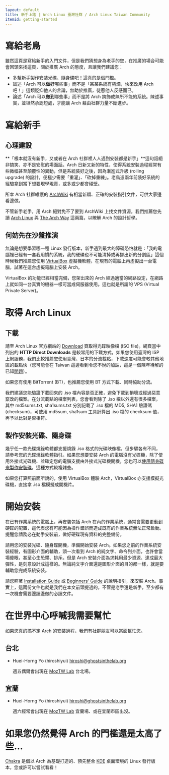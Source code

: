 ```yaml
---
layout: default
title: 新手上路 | Arch Linux 臺灣社群 / Arch Linux Taiwan Community
itemid: getting-started
---
```


# 寫給老鳥

雖然這頁是寫給新手的入門文件，但是我們猜想身為老手的您，在推廣的場合可能會回頭來找這頁，關於推廣 Arch 的態度，且讓我們建議您：

* 多幫新手製作安裝光碟、隨身碟吧！這真的是個門檻。
* 論述「Arch 可以**做好**哪些事」而不是「某某系統有夠爛，快來改用 Arch 吧！」這類貶抑他人的言論，無助於推廣，徒惹他人反感而已。
* 論述「Arch 可以**做到**哪些事」而不是將 Arch 誇飾成無所不能的系統。陳述事實，並坦然承認短處，才能讓 Arch 藉由社群力量不斷進步。

# 寫給新手

## 心理建設

**「根本就沒有新手，又或者在 Arch 社群裡人人遇到安裝都是新手」**這句話絕非搞笑、亦不是安慰的場面話。Arch 日新又新的特性，使得系統安裝過程經常有些微幅甚至顛覆性的異動，但是系統裝好之後，因為漸進式升級 (rolling upgrade) 的設計，便極少需要「重灌」、「砍掉重練」。老鳥憑兩年前裝好系統的經驗拿到當下想要現學現賣，或多或少都會碰壁。

所幸 Arch 社群維護的 [ArchWiki](https://wiki.archlinux.org/) 有相當新穎、正確的安裝指引文件，可供大家邊看邊做。

不管新手老手，用 Arch 絕對免不了要到 ArchWiki 上找文件資源。我們推薦您先讀 [Arch Linux](https://wiki.archlinux.org/index.php/Arch_Linux_%28%E6%AD%A3%E9%AB%94%E4%B8%AD%E6%96%87%29) 與 [The Arch Way](https://wiki.archlinux.org/index.php/The_Arch_Way_%28%E6%AD%A3%E9%AB%94%E4%B8%AD%E6%96%87%29) 這兩篇，以瞭解 Arch 的設計哲學。

## 何妨先在沙盤推演

無論是想要學習哪一種 Linux 發行版本，新手遇到最大的障礙恐怕就是：「我的電腦裡已經有一套我用慣的系統，我的硬碟也不可能清掉或再挪出新的分割區」這個時候我們推薦您使用 [VirtualBox](https://www.virtualbox.org/) 虛擬機軟體，在現有的電腦上再虛擬出一台電腦，試著在這台虛擬電腦上安裝 Arch。

VirtualBox 的功能已經相當完備，您架出來的 Arch 經過適當的網路設定，在網路上就如同一台真實的機器一樣可當成伺服器使用。這也就是所謂的 VPS (Virtual Private Server)。

# 取得 Arch Linux
## 下載

請至 Arch Linux 官方網站的 [Download](https://www.archlinux.org/download/) 頁取得光碟映像檔 (ISO file)。網頁當中列出的 **HTTP Direct Downloads** 是較常用的下載方式，如果您使用臺灣的 ISP 上網服務，我們比較推薦您使用臺灣、日本的分流載點，下載速度可能會較其他地區的載點快（您可能會在 Taiwan 這邊看到令您不悅的加註，這是一個陳年待解的已知[問題](https://bugs.archlinux.org/task/30444)）。

如果您有使用 BitTorrent (BT)，也推薦您使用 BT 方式下載、同時協助分流。

我們建議您能驗證下載回來的 .iso 檔內容是否正確，避免下載到損壞或經過惡意竄改的檔案。在分流載點的檔案列表，您會看到除了 .iso 檔以外還有很多檔案，其中 md5sums.txt, sha1sums.txt 分別記載了 .iso 檔的 MD5, SHA1 驗證碼 (checksum)，可使用 md5sum, sha1sum 工具計算出 .iso 檔的 checksum 值，再予以比對是否相符。

## 製作安裝光碟、隨身碟

幾乎任一款光碟燒錄軟體都支援燒錄 .iso 格式的光碟映像檔，但步驟各有不同，請參考您的光碟燒錄軟體指引。如果您想要安裝 Arch 的電腦沒有光碟機，除了使用外接式光碟機、並確定您的電腦支援由外接式光碟機開機，您也可以[使用隨身碟來製作安裝碟](https://wiki.archlinux.org/index.php/USB_Installation_Media_%28%E6%AD%A3%E9%AB%94%E4%B8%AD%E6%96%87%29)，這種方式較複雜些。

如果您打算照前面所說的，使用 VirtualBox 體驗 Arch，VirtualBox 亦支援模擬光碟機，直接拿 .iso 檔模擬成開機片。

# 開始安裝

<div class="alert alert-warning">在已有作業系統的電腦上，再安裝包括 Arch 在內的作業系統，通常會需要更動到硬碟的配置，這代表您有可能因為操作錯誤而造成既有的作業系統無法正常啟動。提醒您請務必在動手安裝前，做好硬碟現有資料的完整備份。</div>

請用您的安裝光碟、隨身碟開機，準備開始安裝 Arch。如果您之前的作業系統安裝經驗，有圖形介面的輔助，頭一次看到 Arch 的純文字、命令列介面，也許會當場傻眼，甚至心生恐懼、排斥。但是 Arch 安裝介面為求耗用最少資源、達成最大彈性，是刻意設計成這樣的。無論純文字介面還是圖形介面的目的都一樣，就是要輔助您完成系統安裝。

請您照著 [Installation Guide](https://wiki.archlinux.org/index.php/Installation_Guide_%28%E6%AD%A3%E9%AB%94%E4%B8%AD%E6%96%87%29) 或 [Beginners' Guide](https://wiki.archlinux.org/index.php/Beginners%27_Guide_%28%E6%AD%A3%E9%AB%94%E4%B8%AD%E6%96%87%29) 的說明指引，來安裝 Arch。事實上，這兩份文件也就是我們在本文前頭提過的，不管是老手還是新手，至少都有一次機會需要邊讀邊做的必讀文件。

# 在世界中心呼喊我需要幫忙

如果您真的搞不定 Arch 的安裝過程，我們有社群朋友可以當面幫忙您。

## 台北

* Huei-Horng Yo (hiroshiyui) <hiroshi@ghostsinthelab.org> 

  週五偶爾會出現在 [MozTW Lab](http://moztw.org/events/moztw-lab/) 台北場。

## 宜蘭

* Huei-Horng Yo (hiroshiyui) <hiroshi@ghostsinthelab.org>
  
  週六經常會出現在 [MozTW Lab](http://moztw.org/events/moztw-lab/) 宜蘭場、或在宜蘭市區出沒。

# 如果您仍然覺得 Arch 的門檻還是太高了些…

[Chakra](http://www.chakra-project.org/) 是個以 Arch 為基礎打造的、預先整合 [KDE](http://kde.org/) 桌面環境的 Linux 發行版本，您或許可以嘗試看看！
